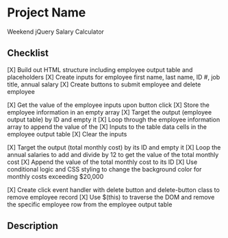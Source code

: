 # Project Name

Weekend jQuery Salary Calculator

## Checklist

[X] Build out HTML structure including employee output table and placeholders
[X] Create inputs for employee first name, last name, ID #, job title, annual salary
[X] Create buttons to submit employee and delete employee

[X] Get the value of the employee inputs upon button click
[X] Store the employee information in an empty array
[X] Target the output (employee output table) by ID and empty it
[X] Loop through the employee information array to append the value of the 
[X] Inputs to the table data cells in the employee output table
[X] Clear the inputs

[X] Target the output (total monthly cost) by its ID and empty it
[X] Loop the annual salaries to add and divide by 12 to get the value of the total monthly cost
[X] Append the value of the total monthly cost to its ID
[X] Use conditional logic and CSS styling to change the background color for monthly costs exceeding $20,000

[X] Create click event handler with delete button and delete-button class to remove employee record
[X] Use $(this) to traverse the DOM and remove the specific employee row from the employee output table

## Description


